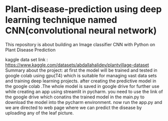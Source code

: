 # Plant-disease-prediction using deep learning technique named CNN(convolutional neural network)
This repository is about building an Image classifier CNN with Python on Plant Disease Prediction

kaggle data set link :
https://www.kaggle.com/datasets/abdallahalidev/plantvillage-dataset
Summary about the project:
at first the model will be trained and tested in google colab using gpu(T4)
which is suitable for managing vast data sets and training deep learning projects.
after creating the predictive model in the google colab .The whole model is saved in google drive for further use while creating an app using streamlit in pycharm.
you need to use the link of the google drive which conatins the trained model in the main.py to download the model into the pycharm environment.
now run the app.py and we are directed to web page where we can predict the disease by uploading any of the leaf picture.






